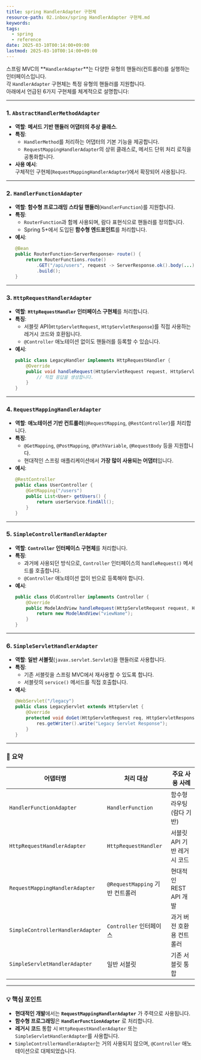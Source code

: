 ```yaml
---
title: spring HandlerAdapter 구현체
resource-path: 02.inbox/spring HandlerAdapter 구현체.md
keywords:
tags:
  - spring
  - reference
date: 2025-03-10T00:14:00+09:00
lastmod: 2025-03-10T00:14:00+09:00
---
```

스프링 MVC의 **`HandlerAdapter`**는 다양한 유형의 핸들러(컨트롤러)를 실행하는 인터페이스입니다.  
각 `HandlerAdapter` 구현체는 특정 유형의 핸들러를 지원합니다.  
아래에서 언급된 6가지 구현체를 체계적으로 설명합니다:

---

### 1. **`AbstractHandlerMethodAdapter`**
- **역할**: **메서드 기반 핸들러 어댑터의 추상 클래스**.
- **특징**:
  - `HandlerMethod`를 처리하는 어댑터의 기본 기능을 제공합니다.
  - `RequestMappingHandlerAdapter`의 상위 클래스로, 메서드 단위 처리 로직을 공통화합니다.
- **사용 예시**:  
  구체적인 구현체(`RequestMappingHandlerAdapter`)에서 확장되어 사용됩니다.

---

### 2. **`HandlerFunctionAdapter`**
- **역할**: **함수형 프로그래밍 스타일 핸들러**(`HandlerFunction`)를 지원합니다.
- **특징**:
  - `RouterFunction`과 함께 사용되며, 람다 표현식으로 핸들러를 정의합니다.
  - Spring 5+에서 도입된 **함수형 엔드포인트**를 처리합니다.
- **예시**:
  ```java
  @Bean
  public RouterFunction<ServerResponse> route() {
      return RouterFunctions.route()
          .GET("/api/users", request -> ServerResponse.ok().body(...))
          .build();
  }
  ```

---

### 3. **`HttpRequestHandlerAdapter`**
- **역할**: **`HttpRequestHandler` 인터페이스 구현체**를 처리합니다.
- **특징**:
  - 서블릿 API(`HttpServletRequest`, `HttpServletResponse`)를 직접 사용하는 레거시 코드와 호환됩니다.
  - `@Controller` 애노테이션 없이도 핸들러를 등록할 수 있습니다.
- **예시**:
  ```java
  public class LegacyHandler implements HttpRequestHandler {
      @Override
      public void handleRequest(HttpServletRequest request, HttpServletResponse response) {
          // 직접 응답을 생성합니다.
      }
  }
  ```

---

### 4. **`RequestMappingHandlerAdapter`**
- **역할**: **애노테이션 기반 컨트롤러**(`@RequestMapping`, `@RestController`)를 처리합니다.
- **특징**:
  - `@GetMapping`, `@PostMapping`, `@PathVariable`, `@RequestBody` 등을 지원합니다.
  - 현대적인 스프링 애플리케이션에서 **가장 많이 사용되는 어댑터**입니다.
- **예시**:
  ```java
  @RestController
  public class UserController {
      @GetMapping("/users")
      public List<User> getUsers() {
          return userService.findAll();
      }
  }
  ```

---

### 5. **`SimpleControllerHandlerAdapter`**
- **역할**: **`Controller` 인터페이스 구현체**를 처리합니다.
- **특징**:
  - 과거에 사용되던 방식으로, `Controller` 인터페이스의 `handleRequest()` 메서드를 호출합니다.
  - `@Controller` 애노테이션 없이 빈으로 등록해야 합니다.
- **예시**:
  ```java
  public class OldController implements Controller {
      @Override
      public ModelAndView handleRequest(HttpServletRequest request, HttpServletResponse response) {
          return new ModelAndView("viewName");
      }
  }
  ```

---

### 6. **`SimpleServletHandlerAdapter`**
- **역할**: **일반 서블릿**(`javax.servlet.Servlet`)을 핸들러로 사용합니다.
- **특징**:
  - 기존 서블릿을 스프링 MVC에서 재사용할 수 있도록 합니다.
  - 서블릿의 `service()` 메서드를 직접 호출합니다.
- **예시**:
  ```java
  @WebServlet("/legacy")
  public class LegacyServlet extends HttpServlet {
      @Override
      protected void doGet(HttpServletRequest req, HttpServletResponse res) {
          res.getWriter().write("Legacy Servlet Response");
      }
  }
  ```

---

### 📌 **요약**
| 어댑터명                          | 처리 대상                          | 주요 사용 사례                          |
|-----------------------------------|-----------------------------------|----------------------------------------|
| `HandlerFunctionAdapter`          | `HandlerFunction`                 | 함수형 라우팅(람다 기반)               |
| `HttpRequestHandlerAdapter`       | `HttpRequestHandler`              | 서블릿 API 기반 레거시 코드            |
| `RequestMappingHandlerAdapter`    | `@RequestMapping` 기반 컨트롤러   | 현대적인 REST API 개발                 |
| `SimpleControllerHandlerAdapter`  | `Controller` 인터페이스           | 과거 버전 호환용 컨트롤러              |
| `SimpleServletHandlerAdapter`     | 일반 서블릿                       | 기존 서블릿 통합                       |

---

### 💡 **핵심 포인트**
- **현대적인 개발**에서는 **`RequestMappingHandlerAdapter`** 가 주력으로 사용됩니다.
- **함수형 프로그래밍**은 **`HandlerFunctionAdapter`** 로 처리합니다.
- **레거시 코드** 통합 시 `HttpRequestHandlerAdapter` 또는 `SimpleServletHandlerAdapter`를 사용합니다.
- `SimpleControllerHandlerAdapter`는 거의 사용되지 않으며, `@Controller` 애노테이션으로 대체되었습니다.